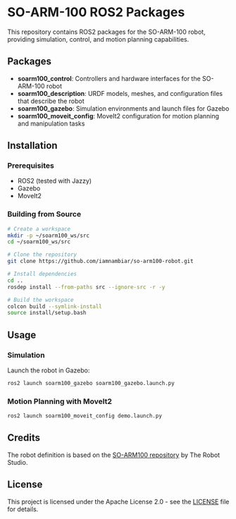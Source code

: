 # SO-ARM-100 ROS2 Packages

This repository contains ROS2 packages for the SO-ARM-100 robot, providing simulation, control, and motion planning capabilities.

## Packages

- **soarm100_control**: Controllers and hardware interfaces for the SO-ARM-100 robot
- **soarm100_description**: URDF models, meshes, and configuration files that describe the robot
- **soarm100_gazebo**: Simulation environments and launch files for Gazebo
- **soarm100_moveit_config**: MoveIt2 configuration for motion planning and manipulation tasks

## Installation

### Prerequisites

- ROS2 (tested with Jazzy)
- Gazebo
- MoveIt2

### Building from Source

```bash
# Create a workspace
mkdir -p ~/soarm100_ws/src
cd ~/soarm100_ws/src

# Clone the repository
git clone https://github.com/iamnambiar/so-arm100-robot.git

# Install dependencies
cd ..
rosdep install --from-paths src --ignore-src -r -y

# Build the workspace
colcon build --symlink-install
source install/setup.bash
```

## Usage

### Simulation

Launch the robot in Gazebo:

```bash
ros2 launch soarm100_gazebo soarm100_gazebo.launch.py
```

### Motion Planning with MoveIt2

```bash
ros2 launch soarm100_moveit_config demo.launch.py
```

<!-- ## Contributing

Contributions are welcome! Please feel free to submit a Pull Request. -->

## Credits

The robot definition is based on the [SO-ARM100 repository](https://github.com/TheRobotStudio/SO-ARM100) by The Robot Studio.

## License

This project is licensed under the Apache License 2.0 - see the [LICENSE](LICENSE) file for details.